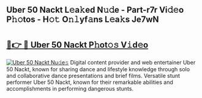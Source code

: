 ## Uber 50 Nackt L𝚎a𝚔ed N𝚞𝚍e - Part-r7r Vi𝚍𝚎o P𝚑𝚘tos - H𝚘𝚝 O𝚗𝚕yf𝚊ns L𝚎a𝚔s Je7wN

# <h2><a href="http://kf5oldp.oniu.top/?m=Uber+50+Nackt">🔗👉 🔴 Uber 50 Nackt P𝚑ot𝚘𝚜 V𝚒d𝚎o</a></h2>

[![Uber 50 Nackt Nu𝚍e𝚜](https://i.imgur.com/0qMVB7G.gif)](http://kf5oldp.oniu.top/?m=Uber+50+Nackt)
Digital content provider and web entertainer Uber 50 Nackt, known for sharing dance and lifestyle knowledge through solo and collaborative dance presentations and brief films. Versatile stunt performer Uber 50 Nackt, known for their remarkable abilities and accomplishments in performing dangerous stunts.  
